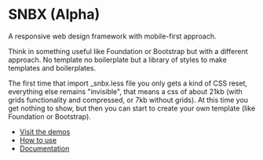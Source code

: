SNBX (Alpha)
=============

A responsive web design framework with mobile-first approach. 

Think in something useful like Foundation or Bootstrap but with a different approach. No template no boilerplate but a library of styles to make templates and boilerplates. 

The first time that import _snbx.less file you only gets a kind of CSS reset, everything else remains "invisible", that means a css of about 21kb (with grids functionality and compressed, or 7kb without grids). At this time you get nothing to show, but then you can start to create your own template (like Foundation or Bootstrap). 


* [Visit the demos](http://ivanmendoza.net/labs/snbx/)
* [How to use](http://bitbucket.org/ivanmendoza/snbx/wiki/Basic_demo/)
* [Documentation](http://bitbucket.org/ivanmendoza/snbx/wiki/)